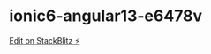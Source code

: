 # ionic6-angular13-e6478v

[Edit on StackBlitz ⚡️](https://stackblitz.com/edit/ionic6-angular13-e6478v)